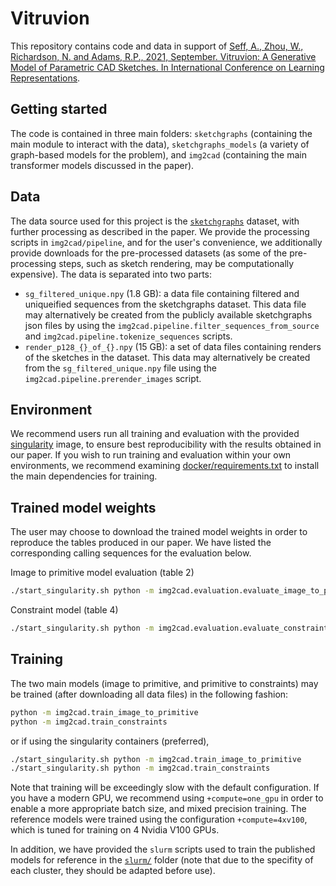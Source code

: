 # Vitruvion

This repository contains code and data in support of [Seff, A., Zhou, W., Richardson, N. and Adams, R.P., 2021, September. Vitruvion: A Generative Model of Parametric CAD Sketches. In International Conference on Learning Representations](https://arxiv.org/abs/2109.14124).

## Getting started

The code is contained in three main folders: `sketchgraphs` (containing the main module to interact with the data),
`sketchgraphs_models` (a variety of graph-based models for the problem), and `img2cad` (containing the main transformer
models discussed in the paper).

## Data

The data source used for this project is the [`sketchgraphs`](https://github.com/PrincetonLIPS/SketchGraphs) dataset,
with further processing as described in the paper.
We provide the processing scripts in `img2cad/pipeline`, and for the user's convenience, we additionally provide
downloads for the pre-processed datasets (as some of the pre-processing steps, such as sketch rendering, may be computationally expensive).
The data is separated into two parts:
- `sg_filtered_unique.npy` (1.8 GB): a data file containing filtered and uniqueified sequences from the sketchgraphs dataset.
  This data file may alternatively be created from the publicly available sketchgraphs json files by using the
  `img2cad.pipeline.filter_sequences_from_source` and `img2cad.pipeline.tokenize_sequences` scripts.
- `render_p128_{}_of_{}.npy` (15 GB): a set of data files containing renders of the sketches in the dataset.
  This data may alternatively be created from the `sg_filtered_unique.npy` file using the `img2cad.pipeline.prerender_images` script.

## Environment

We recommend users run all training and evaluation with the provided [singularity](https://sylabs.io/singularity/) image, to ensure best reproducibility with the results obtained in our paper.
If you wish to run training and evaluation within your own environments, we recommend examining [docker/requirements.txt](docker/requirements.txt) to install the main dependencies for training.

## Trained model weights

The user may choose to download the trained model weights in order to reproduce the tables produced in our paper.
We have listed the corresponding calling sequences for the evaluation below.

Image to primitive model evaluation (table 2)
```bash
./start_singularity.sh python -m img2cad.evaluation.evaluate_image_to_primitive checkpoint_path=models/image_to_primitive.ckpt
```

Constraint model (table 4)
```bash
./start_singularity.sh python -m img2cad.evaluation.evaluate_constraints checkpoint_path=models/constraints.ckpt
```

## Training

The two main models (image to primitive, and primitive to constraints) may be trained (after downloading all data files) in the following fashion:
```bash
python -m img2cad.train_image_to_primitive
python -m img2cad.train_constraints
```
or if using the singularity containers (preferred),
```bash
./start_singularity.sh python -m img2cad.train_image_to_primitive
./start_singularity.sh python -m img2cad.train_constraints
```
Note that training will be exceedingly slow with the default configuration.
If you have a modern GPU, we recommend using `+compute=one_gpu` in order to enable a more
appropriate batch size, and mixed precision training.
The reference models were trained using the configuration `+compute=4xv100`, which is tuned
for training on 4 Nvidia V100 GPUs.

In addition, we have provided the `slurm` scripts used to train the published models for reference in the [`slurm/`](slurm/) folder
(note that due to the specifity of each cluster, they should be adapted before use).
